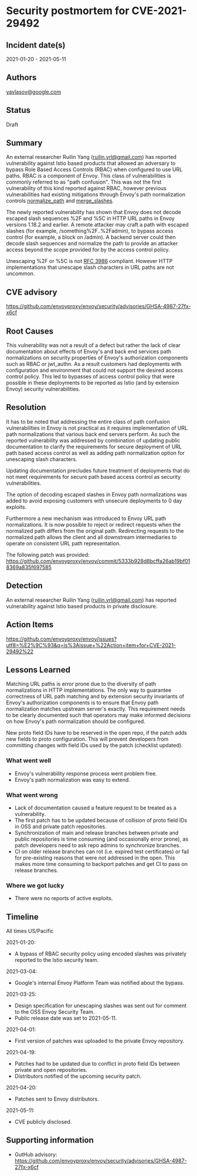 # Security postmortem for CVE-2021-29492

## Incident date(s)

2021-01-20 - 2021-05-11

## Authors

yavlasov@google.com

## Status

Draft

## Summary

An external researcher Ruilin Yang (ruilin.yrl@gmail.com) has reported vulnerability against Istio based products
that allowed an adversary to bypass Role Based Access Controls (RBAC) when configured to use URL paths. RBAC is
a component of Envoy. This class of vulnerabilities is commonly referred to as "path confusion". This was not the
first vulnerability of this kind reported against RBAC, however previous vulnerabilities had existing mitigations
through Envoy's path normalization controls [normalize_path](https://www.envoyproxy.io/docs/envoy/v1.18.2/api-v3/extensions/filters/network/http_connection_manager/v3/http_connection_manager.proto.html#envoy-v3-api-field-extensions-filters-network-http-connection-manager-v3-httpconnectionmanager-normalize-path)
and [merge_slashes](https://www.envoyproxy.io/docs/envoy/v1.18.2/api-v3/extensions/filters/network/http_connection_manager/v3/http_connection_manager.proto.html#envoy-v3-api-field-extensions-filters-network-http-connection-manager-v3-httpconnectionmanager-merge-slashes).

The newly reported vulnerability has shown that Envoy does not decode escaped slash sequences %2F and %5C in HTTP
URL paths in Envoy versions 1.18.2 and earlier. A remote attacker may craft a path with escaped slashes (for example,
/something%2F..%2Fadmin), to bypass access control (for example, a block on /admin). A backend server could then decode
slash sequences and normalize the path to provide an attacker access beyond the scope provided for by the access control
policy.

Unescaping %2F or %5C is not [RFC 3986](https://datatracker.ietf.org/doc/html/rfc3986#section-6) compliant. However HTTP
implementations that unescape slash characters in URL paths are not uncommon.

## CVE advisory

https://github.com/envoyproxy/envoy/security/advisories/GHSA-4987-27fx-x6cf

## Root Causes

This vulnerability was not a result of a defect but rather the lack of clear documentation about effects of Envoy's
and back end services path normalizations on security properties of Envoy's authorization
components such as RBAC or jwt_authn. As a result customers had deployments with configuration and environment that
could not support the desired access control policy. This led to bypasses of access control policy that were possible in
these deployments to be reported as Istio (and by extension Envoy) security vulnerabilities.

## Resolution

It has to be noted that addressing the entire class of path confusion vulnerabilities in Envoy is not practical as it
requires implementation of URL path normalizations that various back end servers perform. As such the reported vulnerability
was addressed by combination of updating public documentation to clarify the requirements for secure deployment of URL path
based access control as well as adding path normalization option for unescaping slash characters.

Updating documentation precludes future treatment of deployments that do not meet requirements for secure path based
access control as security vulnerabilities.

The option of decoding escaped slashes in Envoy path normalizations was added to avoid exposing customers with unsecure
deployments to 0 day exploits.

Furthermore a new mechanism was introduced to Envoy URL path normalizations. It is now possible to reject or redirect
requests when the normalized path differs from the original path. Redirecting requests to the normalized path allows
the client and all downstream intermediaries to operate on consistent URL path representation.

The following patch was provided: https://github.com/envoyproxy/envoy/commit/5333b928d8bcffa26ab19bf018369a835f697585

## Detection

An external researcher Ruilin Yang (ruilin.yrl@gmail.com) has reported vulnerability against Istio based products in
private disclosure.

## Action Items

https://github.com/envoyproxy/envoy/issues?utf8=%E2%9C%93&q=is%3Aissue+%22Action+item+for+CVE-2021-29492%22

## Lessons Learned

Matching URL paths is error prone due to the diversity of path normalizations in HTTP implementations. The only way to
guarantee correctness of URL path matching and by extension security invariants of Envoy's authorization components
is to ensure that Envoy path normalization matches upstream server's exactly. This requirement needs to be clearly
documented such that operators may make informed decisions on how Envoy's path normalization should be configured.

New proto field IDs have to be reserved in the open repo, if the patch adds new fields to proto configuration.
This will prevent developers from committing changes with field IDs used by the patch (checklist updated).

### What went well

*  Envoy's vulnerability response process went problem free.
*  Envoy's path normalization was easy to extend.

### What went wrong

*  Lack of documentation caused a feature request to be treated as a vulnerability.
*  The first patch has to be updated because of collision of proto field IDs in OSS and private patch repositories.
*  Synchronization of main and release branches between private and public repositories is time consuming (and
   occasionally error prone), as patch developers need to ask repo admins to synchronize branches.
*  CI on older release branches can rot (i.e. expired test certificates) or fail for pre-existing reasons that
   were not addressed in the open. This makes more time consuming to backport patches and get CI to pass on
   release branches.

### Where we got lucky

*  There were no reports of active exploits.

## Timeline

All times US/Pacific

2021-01-20:
* A bypass of RBAC security policy using encoded slashes was privately reported to the Istio security team.

2021-03-04:
* Google's internal Envoy Platform Team was notified about the bypass.

2021-03-25:
* Design specification for unescaping slashes was sent out for comment to the OSS Envoy Security Team.
* Public release date was set to 2021-05-11.

2021-04-01:
* First version of patches was uploaded to the private Envoy repository.

2021-04-19:
* Patches had to be updated due to conflict in proto field IDs between private and open repositories.
* Distributors notified of the upcoming security patch.

2021-04-20:
* Patches sent to Envoy distributors.

2021-05-11:
* CVE publicly disclosed.


## Supporting information

* GutHub advisory: https://github.com/envoyproxy/envoy/security/advisories/GHSA-4987-27fx-x6cf
